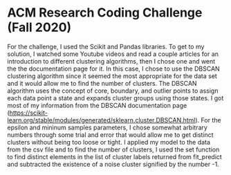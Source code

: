 # ACM Research Coding Challenge (Fall 2020)

For the challenge, I used the Scikit and Pandas libraries. To get to my solution, I watched some Youtube videos and read a couple articles for an introduction to different clustering algorithms, then I chose one and went the the documentation page for it. In this case, I chose to use the DBSCAN clustering algorithm since it seemed the most appropriate for the data set and it would allow me to find the number of clusters. The DBSCAN algorithm uses the concept of core, boundary, and outlier points to assign each data point a state and expands cluster groups using those states. I got most of my information from the DBSCAN documentation page (https://scikit-learn.org/stable/modules/generated/sklearn.cluster.DBSCAN.html). For the epsilon and mininum samples parameters, I chose somewhat arbitrary numbers through some trial and error that would allow me to get distinct clusters without being too loose or tight. I applied my model to the data from the csv file and to find the number of clusters, I used the set function to find distinct elements in the list of cluster labels returned from fit_predict and subtracted the existence of a noise cluster signified by the number -1.
